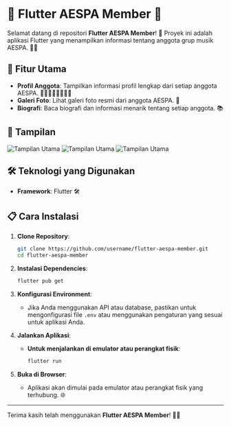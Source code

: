 # 🌟 Flutter AESPA Member 🌟

Selamat datang di repositori **Flutter AESPA Member**! 🎉 Proyek ini adalah aplikasi Flutter yang menampilkan informasi tentang anggota grup musik AESPA. 📱🎶

## 🚀 Fitur Utama

- **Profil Anggota**: Tampilkan informasi profil lengkap dari setiap anggota AESPA. 👩‍🎤👩‍🎤👩‍🎤👩‍🎤
- **Galeri Foto**: Lihat galeri foto resmi dari anggota AESPA. 📸
- **Biografi**: Baca biografi dan informasi menarik tentang setiap anggota. 📚

## 📸 Tampilan

![Tampilan Utama](images/1.png)
![Tampilan Utama](images/2.png)
![Tampilan Utama](images/3.png)

## 🛠️ Teknologi yang Digunakan

- **Framework**: Flutter 🛠️

## 📋 Cara Instalasi

1. **Clone Repository**:
    ```bash
    git clone https://github.com/username/flutter-aespa-member.git
    cd flutter-aespa-member
    ```

2. **Instalasi Dependencies**:
    ```bash
    flutter pub get
    ```

3. **Konfigurasi Environment**:
    - Jika Anda menggunakan API atau database, pastikan untuk mengonfigurasi file `.env` atau menggunakan pengaturan yang sesuai untuk aplikasi Anda.

4. **Jalankan Aplikasi**:
    - **Untuk menjalankan di emulator atau perangkat fisik**:
      ```bash
      flutter run
      ```

5. **Buka di Browser**:
    - Aplikasi akan dimulai pada emulator atau perangkat fisik yang terhubung. 🌐

---

Terima kasih telah menggunakan **Flutter AESPA Member**! 🚀💖
